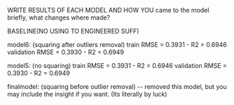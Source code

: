 WRITE RESULTS OF EACH MODEL AND HOW YOU came to the model briefly, what changes where made?

BASELINE(NO USING TO ENGINEERED SUFF)

model6: (squaring after outliers removal)
train RMSE = 0.3931 - R2 = 0.6946
validation RMSE = 0.3930 - R2 = 0.6949

model5: (no squaring)
train RMSE = 0.3931 - R2 = 0.6946
validation RMSE = 0.3930 - R2 = 0.6949

finalmodel: (squaring before outlier removal)
-- removed this model, but you may include the insight if you want. (Its literally by luck)